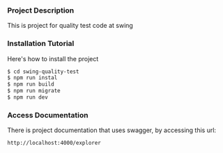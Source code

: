 ### Project Description
This is project for quality test code at swing

### Installation Tutorial
Here's how to install the project

```sh
$ cd swing-quality-test
$ npm run instal
$ npm run build
$ npm run migrate
$ npm run dev
```

### Access Documentation
There is project documentation that uses swagger, by accessing this url:

```sh
http://localhost:4000/explorer
```

